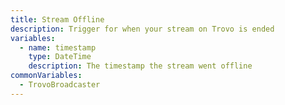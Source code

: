 ```yaml
---
title: Stream Offline
description: Trigger for when your stream on Trovo is ended
variables:
  - name: timestamp
    type: DateTime
    description: The timestamp the stream went offline
commonVariables:
  - TrovoBroadcaster
---
```

